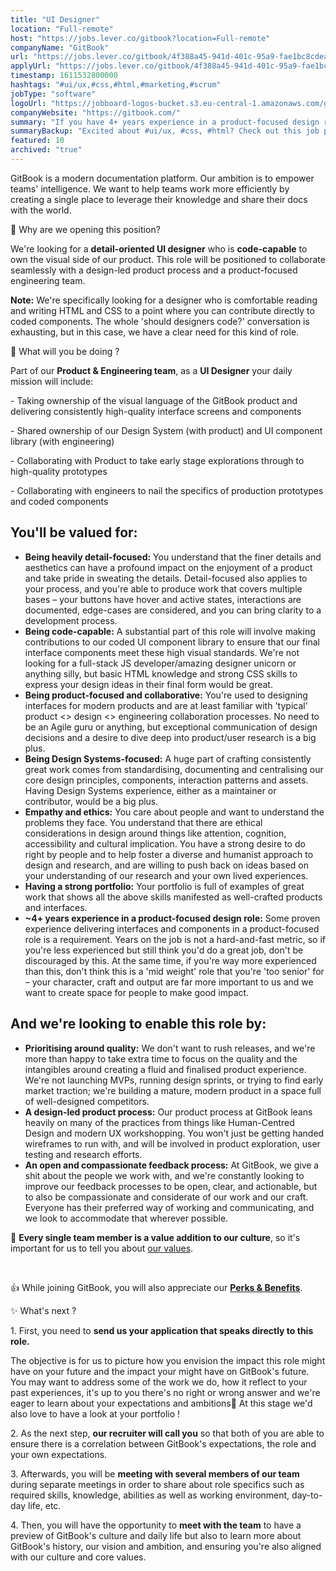 ```yaml
---
title: "UI Designer"
location: "Full-remote"
host: "https://jobs.lever.co/gitbook?location=Full-remote"
companyName: "GitBook"
url: "https://jobs.lever.co/gitbook/4f388a45-941d-401c-95a9-fae1bc8cdea6"
applyUrl: "https://jobs.lever.co/gitbook/4f388a45-941d-401c-95a9-fae1bc8cdea6/apply"
timestamp: 1611532800000
hashtags: "#ui/ux,#css,#html,#marketing,#scrum"
jobType: "software"
logoUrl: "https://jobboard-logos-bucket.s3.eu-central-1.amazonaws.com/gitbook"
companyWebsite: "https://gitbook.com/"
summary: "If you have 4+ years experience in a product-focused design role, GitBook has a job opening for an UI Designer"
summaryBackup: "Excited about #ui/ux, #css, #html? Check out this job post!"
featured: 10
archived: "true"
---
```


‌GitBook is a modern documentation platform. Our ambition is to empower teams' intelligence. We want to help teams work more efficiently by creating a single place to leverage their knowledge and share their docs with the world.

🤔 Why are we opening this position?‌

We're looking for a **detail-oriented UI designer** who is **code-capable** to own the visual side of our product. This role will be positioned to collaborate seamlessly with a design-led product process and a product-focused engineering team.

**Note:** We're specifically looking for a designer who is comfortable reading and writing HTML and CSS to a point where you can contribute directly to coded components. The whole 'should designers code?' conversation is exhausting, but in this case, we have a clear need for this kind of role.

🙌 What will you be doing ?

Part of our **Product & Engineering team**, as a **UI Designer** your daily mission will include:

\- Taking ownership of the visual language of the GitBook product and delivering consistently high-quality interface screens and components

\- Shared ownership of our Design System (with product) and UI component library (with engineering)

\- Collaborating with Product to take early stage explorations through to high-quality prototypes

\- Collaborating with engineers to nail the specifics of production prototypes and coded components

## You'll be valued for:

*   **Being heavily detail-focused:** You understand that the finer details and aesthetics can have a profound impact on the enjoyment of a product and take pride in sweating the details. Detail-focused also applies to your process, and you're able to produce work that covers multiple bases – your buttons have hover and active states, interactions are documented, edge-cases are considered, and you can bring clarity to a development process.
*   **Being code-capable:** A substantial part of this role will involve making contributions to our coded UI component library to ensure that our final interface components meet these high visual standards. We're not looking for a full-stack JS developer/amazing designer unicorn or anything silly, but basic HTML knowledge and strong CSS skills to express your design ideas in their final form would be great.
*   **Being product-focused and collaborative:** You're used to designing interfaces for modern products and are at least familiar with 'typical' product <> design <> engineering collaboration processes. No need to be an Agile guru or anything, but exceptional communication of design decisions and a desire to dive deep into product/user research is a big plus.
*   **Being Design Systems-focused:** A huge part of crafting consistently great work comes from standardising, documenting and centralising our core design principles, components, interaction patterns and assets. Having Design Systems experience, either as a maintainer or contributor, would be a big plus.
*   **Empathy and ethics:** You care about people and want to understand the problems they face. You understand that there are ethical considerations in design around things like attention, cognition, accessibility and cultural implication. You have a strong desire to do right by people and to help foster a diverse and humanist approach to design and research, and are willing to push back on ideas based on your understanding of our research and your own lived experiences.
*   **Having a strong portfolio:** Your portfolio is full of examples of great work that shows all the above skills manifested as well-crafted products and interfaces.
*   **~4+ years experience in a product-focused design role:** Some proven experience delivering interfaces and components in a product-focused role is a requirement. Years on the job is not a hard-and-fast metric, so if you're less experienced but still think you'd do a great job, don't be discouraged by this. At the same time, if you're way more experienced than this, don't think this is a 'mid weight' role that you're 'too senior' for – your character, craft and output are far more important to us and we want to create space for people to make good impact.

## And we're looking to enable this role by:

*   **Prioritising around quality:** We don't want to rush releases, and we're more than happy to take extra time to focus on the quality and the intangibles around creating a fluid and finalised product experience. We're not launching MVPs, running design sprints, or trying to find early market traction; we're building a mature, modern product in a space full of well-designed competitors.
*   **A design-led product process:** Our product process at GitBook leans heavily on many of the practices from things like Human-Centred Design and modern UX workshopping. You won't just be getting handed wireframes to run with, and will be involved in product exploration, user testing and research efforts.
*   **An open and compassionate feedback process:** At GitBook, we give a shit about the people we work with, and we're constantly looking to improve our feedback processes to be open, clear, and actionable, but to also be compassionate and considerate of our work and our craft. Everyone has their preferred way of working and communicating, and we look to accommodate that wherever possible.

👥 **Every single team member is a value addition to our culture**, so it's important for us to tell you about [our values](https://jobs.gitbook.com/life-at-gitbook/our-values).

‌

👍 While joining GitBook, you will also appreciate our [**Perks & Benefits**](https://jobs.gitbook.com/life-at-gitbook/perks-and-benefits).

✨ What's next ?

1\. First, you need to **send us your application that speaks directly to this role.** 

The objective is for us to picture how you envision the impact this role might have on your future and the impact your might have on GitBook's future. You may want to address some of the work we do, how it reflect to your past experiences, it's up to you there's no right or wrong answer and we're eager to learn about your expectations and ambitions🙂 At this stage we'd also love to have a look at your portfolio !

2\. As the next step, **our recruiter will call you** so that both of you are able to ensure there is a correlation between GitBook's expectations, the role and your own expectations.

3\. Afterwards, you will be **meeting with several members of our team** during separate meetings in order to share about role specifics such as required skills, knowledge, abilities as well as working environment, day-to-day life, etc.

4\. Then, you will have the opportunity to **meet with the team** to have a preview of GitBook's culture and daily life but also to learn more about GitBook's history, our vision and ambition, and ensuring you're also aligned with our culture and core values.
